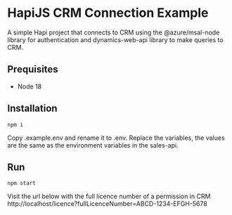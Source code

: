 # HapiJS CRM Connection Example

A simple Hapi project that connects to CRM using the @azure/msal-node library for authentication and dynamics-web-api library to make queries to CRM.

## Prequisites

- Node 18

## Installation

```
npm i
```

Copy .example.env and rename it to .env. Replace the variables, the values are the same as the environment variables in the sales-api.

## Run

```
npm start
```

Visit the url below with the full licence number of a permission in CRM
http://localhost/licence?fullLicenceNumber=ABCD-1234-EFGH-5678
